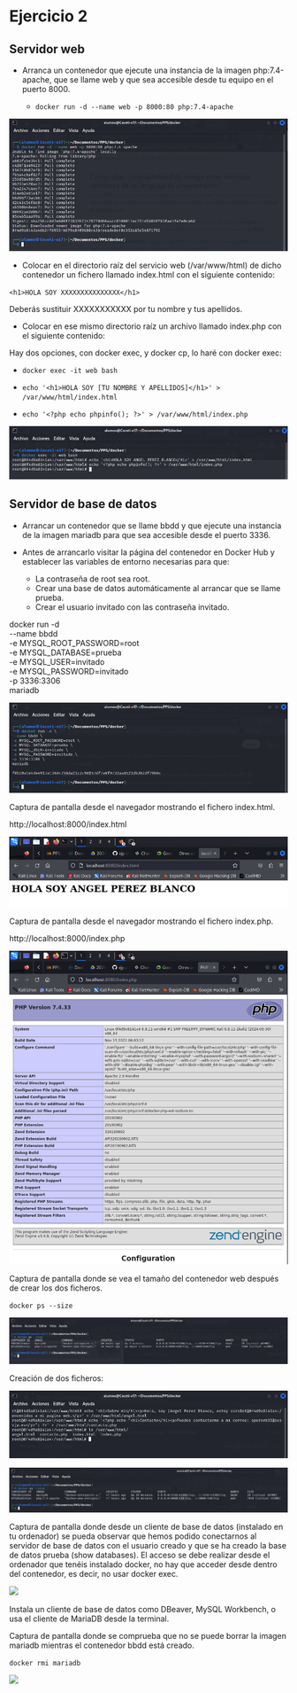 # Ejercicio 2 

## Servidor web

* Arranca un contenedor que ejecute una instancia de la imagen php:7.4-apache, que se llame web y que sea accesible desde tu equipo en el puerto 8000.

   * `docker run -d --name web -p 8000:80 php:7.4-apache`

![](/Images/img6.png)

* Colocar en el directorio raíz del servicio web (/var/www/html) de dicho contenedor un fichero llamado index.html con el siguiente contenido:

`<h1>HOLA SOY XXXXXXXXXXXXXXX</h1>`
   
Deberás sustituir XXXXXXXXXXX por tu nombre y tus apellidos.

* Colocar en ese mismo directorio raíz un archivo llamado index.php con el siguiente contenido:

<?php echo phpinfo(); ?>

Hay dos opciones, con docker exec, y docker cp, lo haré con docker exec:

   * `docker exec -it web bash`

   * `echo '<h1>HOLA SOY [TU NOMBRE Y APELLIDOS]</h1>' > /var/www/html/index.html`
   
   * `echo '<?php echo phpinfo(); ?>' > /var/www/html/index.php`

![](/Images/img7.png)

## Servidor de base de datos

* Arrancar un contenedor que se llame bbdd y que ejecute una instancia de la imagen mariadb para que sea accesible desde el puerto 3336.

* Antes de arrancarlo visitar la página del contenedor en Docker Hub y establecer las variables de entorno necesarias para que:
    * La contraseña de root sea root.
    * Crear una base de datos automáticamente al arrancar que se llame prueba.
    * Crear el usuario invitado con las contraseña invitado.

docker run -d \
--name bbdd \
-e MYSQL_ROOT_PASSWORD=root \
-e MYSQL_DATABASE=prueba \
-e MYSQL_USER=invitado \
-e MYSQL_PASSWORD=invitado \
-p 3336:3306 \
mariadb

![](/Images/img8.png)

Captura de pantalla desde el navegador mostrando el fichero index.html.

http://localhost:8000/index.html

![](/Images/img9.png)


Captura de pantalla desde el navegador mostrando el fichero index.php.

http://localhost:8000/index.php

![](/Images/img10.png)


Captura de pantalla donde se vea el tamaño del contenedor web después de crear los dos ficheros.

`docker ps --size`

![](/Images/img11.png)

Creación de dos ficheros:

![](/Images/img12.png)

![](/Images/img13.png)


Captura de pantalla donde desde un cliente de base de datos (instalado en tu ordenador) se pueda observar que hemos podido conectarnos al servidor de base de datos con el usuario creado y que se ha creado la base de datos prueba (show databases). 
El acceso se debe realizar desde el ordenador que tenéis instalado docker, no hay que acceder desde dentro del contenedor, es decir, no usar docker exec.
   
![](/Images/img.png)

Instala un cliente de base de datos como DBeaver, MySQL Workbench, o usa el cliente de MariaDB desde la terminal.
    
Captura de pantalla donde se comprueba que no se puede borrar la imagen mariadb mientras el contenedor bbdd está creado.

`docker rmi mariadb`

![](/Images/img.png)

